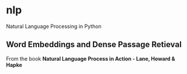 # nlp
Natural Language Processing in Python

## Word Embeddings and Dense Passage Retieval
From the book <strong>Natural Language Process in Action - Lane, Howard & Hapke</strong>
